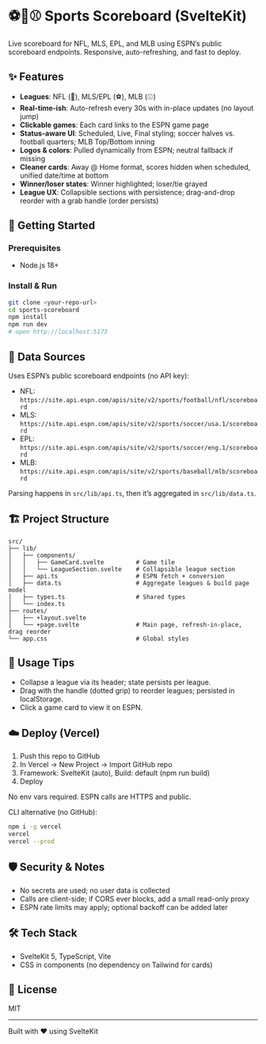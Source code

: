 # ⚽🏈⚾ Sports Scoreboard (SvelteKit)

Live scoreboard for NFL, MLS, EPL, and MLB using ESPN’s public scoreboard endpoints. Responsive, auto-refreshing, and fast to deploy.

## ✨ Features

- **Leagues**: NFL (🏈), MLS/EPL (⚽), MLB (⚾)
- **Real-time-ish**: Auto-refresh every 30s with in-place updates (no layout jump)
- **Clickable games**: Each card links to the ESPN game page
- **Status-aware UI**: Scheduled, Live, Final styling; soccer halves vs. football quarters; MLB Top/Bottom inning
- **Logos & colors**: Pulled dynamically from ESPN; neutral fallback if missing
- **Cleaner cards**: Away @ Home format, scores hidden when scheduled, unified date/time at bottom
- **Winner/loser states**: Winner highlighted; loser/tie grayed
- **League UX**: Collapsible sections with persistence; drag-and-drop reorder with a grab handle (order persists)

## 🚀 Getting Started

### Prerequisites
- Node.js 18+

### Install & Run
```bash
git clone <your-repo-url>
cd sports-scoreboard
npm install
npm run dev
# open http://localhost:5173
```

## 🔌 Data Sources

Uses ESPN’s public scoreboard endpoints (no API key):
- NFL: `https://site.api.espn.com/apis/site/v2/sports/football/nfl/scoreboard`
- MLS: `https://site.api.espn.com/apis/site/v2/sports/soccer/usa.1/scoreboard`
- EPL: `https://site.api.espn.com/apis/site/v2/sports/soccer/eng.1/scoreboard`
- MLB: `https://site.api.espn.com/apis/site/v2/sports/baseball/mlb/scoreboard`

Parsing happens in `src/lib/api.ts`, then it’s aggregated in `src/lib/data.ts`.

## 🏗️ Project Structure

```
src/
├── lib/
│   ├── components/
│   │   ├── GameCard.svelte         # Game tile
│   │   └── LeagueSection.svelte    # Collapsible league section
│   ├── api.ts                      # ESPN fetch + conversion
│   ├── data.ts                     # Aggregate leagues & build page model
│   ├── types.ts                    # Shared types
│   └── index.ts
├── routes/
│   ├── +layout.svelte
│   └── +page.svelte                # Main page, refresh-in-place, drag reorder
└── app.css                         # Global styles
```

## 🧭 Usage Tips

- Collapse a league via its header; state persists per league.
- Drag with the handle (dotted grip) to reorder leagues; persisted in localStorage.
- Click a game card to view it on ESPN.

## ☁️ Deploy (Vercel)

1) Push this repo to GitHub
2) In Vercel → New Project → Import GitHub repo
3) Framework: SvelteKit (auto), Build: default (npm run build)
4) Deploy

No env vars required. ESPN calls are HTTPS and public.

CLI alternative (no GitHub):
```bash
npm i -g vercel
vercel
vercel --prod
```

## 🛡️ Security & Notes

- No secrets are used; no user data is collected
- Calls are client-side; if CORS ever blocks, add a small read-only proxy
- ESPN rate limits may apply; optional backoff can be added later

## 🛠️ Tech Stack

- SvelteKit 5, TypeScript, Vite
- CSS in components (no dependency on Tailwind for cards)

## 📄 License

MIT

---

Built with ❤️ using SvelteKit
